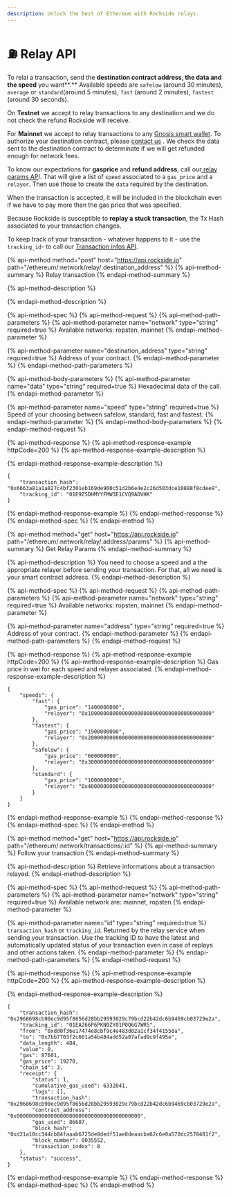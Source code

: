 ```yaml
---
description: Unlock the best of Ethereum with Rockside relays.
---
```


# ⛽️ Relay API

To relai a transaction, send the **destination contract address, the data and the speed** you want**.**  Available speeds are `safelow` \(around 30 minutes\), `average` or `standard`\(around 5 minutes\), `fast` \(around 2 minutes\), `fastest` \(around 30 seconds\). 

On **Testnet** we accept to relay transactions to any destination and we do not check the refund Rockside will receive. 

For **Mainnet** we accept to relay transactions to any [Gnosis smart wallet](https://docs.rockside.io/advanced/when-do-i-need-smart-wallet/gnosis). To authorize your destination contract, please [contact us](https://twitter.com/rockside_io) . We check the data sent to the destination contract to determinate if we will get refunded enough for network fees. 

To know our expectations for **gasprice** and **refund address**,  call  our[ relay params AP](https://docs.rockside.io/relay#get-relay-params)I. That will give a list of `speed` associated to a `gas_price` and a `relayer`. Then use those to create the `data` required by the destination. 

When the transaction is accepted, it will be included in the blockchain even if we have to pay more than the gas price that was specified.

Because Rockside is susceptible to **replay a stuck transaction**, the Tx Hash associated to your transaction changes.

To keep track of your transaction - whatever happens to it - use the `tracking_id`- to call our [Transaction infos API](https://docs.rockside.io/relay#follow-your-transaction).

{% api-method method="post" host="https://api.rockside.io" path="/ethereum/:network/relay/:destination\_address" %}
{% api-method-summary %}
Relay transaction
{% endapi-method-summary %}

{% api-method-description %}

{% endapi-method-description %}

{% api-method-spec %}
{% api-method-request %}
{% api-method-path-parameters %}
{% api-method-parameter name="network" type="string" required=true %}
Available networks: ropsten, mainnet
{% endapi-method-parameter %}

{% api-method-parameter name="destination\_address" type="string" required=true %}
Address of your contract.
{% endapi-method-parameter %}
{% endapi-method-path-parameters %}

{% api-method-body-parameters %}
{% api-method-parameter name="data" type="string" required=true %}
Hexadecimal data of the call.
{% endapi-method-parameter %}

{% api-method-parameter name="speed" type="string" required=true %}
Speed of your choosing between safelow, standard, fast and fastest.
{% endapi-method-parameter %}
{% endapi-method-body-parameters %}
{% endapi-method-request %}

{% api-method-response %}
{% api-method-response-example httpCode=200 %}
{% api-method-response-example-description %}

{% endapi-method-response-example-description %}

```
{
    "transaction_hash": "0x6663a81a1a827c4bf2301eb169de900c51d2b6e4e2c26d503dce10888f8cdee9",
    "tracking_id": "01E9ZSDHMYYFMW3E1CVQ9ADVHK"
}
```
{% endapi-method-response-example %}
{% endapi-method-response %}
{% endapi-method-spec %}
{% endapi-method %}

{% api-method method="get" host="https://api.rockside.io" path="/ethereum/:network/relay/:address/params" %}
{% api-method-summary %}
Get Relay Params
{% endapi-method-summary %}

{% api-method-description %}
You need to choose a speed and a the appropriate relayer before sending your transaction. For that, all we need is your smart contract address.
{% endapi-method-description %}

{% api-method-spec %}
{% api-method-request %}
{% api-method-path-parameters %}
{% api-method-parameter name="network" type="string" required=true %}
Available networks: ropsten, mainnet
{% endapi-method-parameter %}

{% api-method-parameter name="address" type="string" required=true %}
Address of your contract.
{% endapi-method-parameter %}
{% endapi-method-path-parameters %}
{% endapi-method-request %}

{% api-method-response %}
{% api-method-response-example httpCode=200 %}
{% api-method-response-example-description %}
Gas price in wei for each speed and relayer associated.
{% endapi-method-response-example-description %}

```
{
    "speeds": {
        "fast": {
            "gas_price": "1400000000",
            "relayer": "0x1000000000000000000000000000000000000000"
        },
        "fastest": {
            "gas_price": "1900000000",
            "relayer": "0x2000000000000000000000000000000000000000"
        },
        "safelow": {
            "gas_price": "600000000",
            "relayer": "0x3000000000000000000000000000000000000000"
        },
        "standard": {
            "gas_price": "1000000000",
            "relayer": "0x4000000000000000000000000000000000000000"
        }
    }
}
```
{% endapi-method-response-example %}
{% endapi-method-response %}
{% endapi-method-spec %}
{% endapi-method %}

{% api-method method="get" host="https://api.rockside.io" path="/ethereum/:network/transactions/:id" %}
{% api-method-summary %}
Follow your transaction
{% endapi-method-summary %}

{% api-method-description %}
Retrieve informations about a transaction relayed.
{% endapi-method-description %}

{% api-method-spec %}
{% api-method-request %}
{% api-method-path-parameters %}
{% api-method-parameter name="network" type="string" required=true %}
Available network are: mainnet, ropsten
{% endapi-method-parameter %}

{% api-method-parameter name="id" type="string" required=true %}
`transaction_hash` or `tracking_id`. Returned by the relay service when sending your transaction. Use the tracking ID to have the latest and automatically updated status of your transaction even in case of replays and other actions taken.
{% endapi-method-parameter %}
{% endapi-method-path-parameters %}
{% endapi-method-request %}

{% api-method-response %}
{% api-method-response-example httpCode=200 %}
{% api-method-response-example-description %}

{% endapi-method-response-example-description %}

```
{
    "transaction_hash": "0x2968698cb90ec9d95f8656d28bb29593029c79bcd22b42dc6b9469cb03729e2a",
    "tracking_id": "01EA266P6PKN0ZY01P0Q6G7WR5",
    "from": "0xdd0f36e17474e8cbf9c4e483d02a1cf34f41550a",
    "to": "0x7bb7703f2c601a54b484add52a07afad9c9f495e",
    "data_length": 484,
    "value": 0,
    "gas": 87601,
    "gas_price": 19270,
    "chain_id": 3,
    "receipt": {
        "status": 1,
        "cumulative_gas_used": 6332041,
        "logs": [],
        "transaction_hash": "0x2968698cb90ec9d95f8656d28bb29593029c79bcd22b42dc6b9469cb03729e2a",
        "contract_address": "0x0000000000000000000000000000000000000000",
        "gas_used": 86687,
        "block_hash": "0xd21a10cc344cb84faaab6725de8dedf51ae8deaacba62c6e0a570dc2578481f2",
        "block_number": 8035552,
        "transaction_index": 8
    },
    "status": "success",
}
```
{% endapi-method-response-example %}
{% endapi-method-response %}
{% endapi-method-spec %}
{% endapi-method %}

